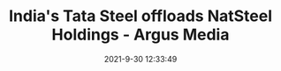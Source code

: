 ---
"title": "India's Tata Steel offloads NatSteel Holdings - Argus Media"
"date": "2021-9-30 12:33:49"
"feed_name": "GOOGLENEWSINDUSTRIAL"
"feed_website": "https://news.google.com/search?q=industrial%2Bincident&hl=en-US&gl=US&ceid=US:en"
"feed_rss": "https://news.google.com/rss/search?q=industrial%2Bincident&hl=en-US&gl=US&ceid=US:en"
"link": "https://www.argusmedia.com/en/news/2259118-indias-tata-steel-offloads-natsteel-holdings"
"source": "{'href': 'https://www.argusmedia.com', 'title': 'Argus Media'}"
"file": "_posts/2021-1-1-27b087e0f68b4174d279e3bff4f51035d79e6073.md"
"accident": "0"
"drilling": "0"
"dead": "0"
"injured": "0"
"arrested": "0"
"where": "unknown site"
"causes": "unknown"
"place": "unknown place"
---